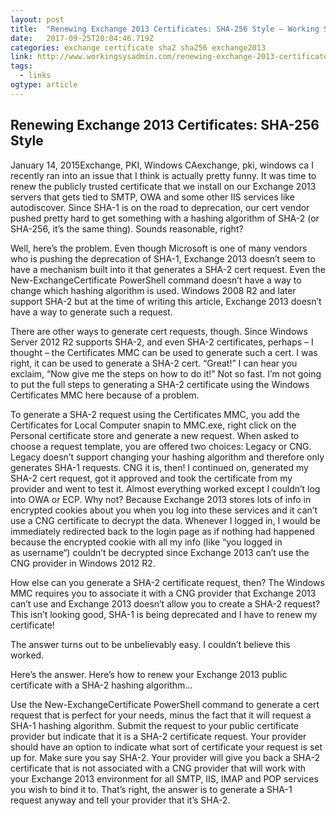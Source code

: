 ```yaml
---
layout: post 
title:  "Renewing Exchange 2013 Certificates: SHA-256 Style – Working Sysadmin" 
date:   2017-09-25T20:04:46.719Z 
categories: exchange certificate sha2 sha256 exchange2013 
link: http://www.workingsysadmin.com/renewing-exchange-2013-certificates-sha-256-style/ 
tags:
  - links
ogtype: article 
---
```


## Renewing Exchange 2013 Certificates: SHA-256 Style
January 14, 2015Exchange, PKI, Windows CAexchange, pki, windows ca
I recently ran into an issue that I think is actually pretty funny. It was time to renew the publicly trusted certificate that we install on our Exchange 2013 servers that gets tied to SMTP, OWA and some other IIS services like autodiscover. Since SHA-1 is on the road to deprecation, our cert vendor pushed pretty hard to get something with a hashing algorithm of SHA-2 (or SHA-256, it’s the same thing). Sounds reasonable, right?

Well, here’s the problem. Even though Microsoft is one of many vendors who is pushing the deprecation of SHA-1, Exchange 2013 doesn’t seem to have a mechanism built into it that generates a SHA-2 cert request. Even the New-ExchangeCertificate PowerShell command doesn’t have a way to change which hashing algorithm is used. Windows 2008 R2 and later support SHA-2 but at the time of writing this article, Exchange 2013 doesn’t have a way to generate such a request.

There are other ways to generate cert requests, though. Since Windows Server 2012 R2 supports SHA-2, and even SHA-2 certificates, perhaps – I thought – the Certificates MMC can be used to generate such a cert. I was right, it can be used to generate a SHA-2 cert. “Great!” I can hear you exclaim, “Now give me the steps on how to do it!” Not so fast. I’m not going to put the full steps to generating a SHA-2 certificate using the Windows Certificates MMC here because of a problem.

To generate a SHA-2 request using the Certificates MMC, you add the Certificates for Local Computer snapin to MMC.exe, right click on the Personal certificate store and generate a new request. When asked to choose a request template, you are offered two choices: Legacy or CNG. Legacy doesn’t support changing your hashing algorithm and therefore only generates SHA-1 requests. CNG it is, then! I continued on, generated my SHA-2 cert request, got it approved and took the certificate from my provider and went to test it. Almost everything worked except I couldn’t log into OWA or ECP. Why not? Because Exchange 2013 stores lots of info in encrypted cookies about you when you log into these services and it can’t use a CNG certificate to decrypt the data. Whenever I logged in, I would be immediately redirected back to the login page as if nothing had happened because the encrypted cookie with all my info (like “you logged in as username“) couldn’t be decrypted since Exchange 2013 can’t use the CNG provider in Windows 2012 R2.

How else can you generate a SHA-2 certificate request, then? The Windows MMC requires you to associate it with a CNG provider that Exchange 2013 can’t use and Exchange 2013 doesn’t allow you to create a SHA-2 request? This isn’t looking good, SHA-1 is being deprecated and I have to renew my certificate!

The answer turns out to be unbelievably easy. I couldn’t believe this worked.

Here’s the answer. Here’s how to renew your Exchange 2013 public certificate with a SHA-2 hashing algorithm…

Use the New-ExchangeCertificate PowerShell command to generate a cert request that is perfect for your needs, minus the fact that it will request a SHA-1 hashing algorithm.
Submit the request to your public certificate provider but indicate that it is a SHA-2 certificate request. Your provider should have an option to indicate what sort of certificate your request is set up for. Make sure you say SHA-2.
Your provider will give you back a SHA-2 certificate that is not associated with a CNG provider that will work with your Exchange 2013 environment for all SMTP, IIS, IMAP and POP services you wish to bind it to.
That’s right, the answer is to generate a SHA-1 request anyway and tell your provider that it’s SHA-2.